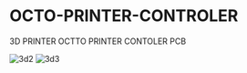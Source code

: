 # OCTO-PRINTER-CONTROLER
3D PRINTER OCTTO PRINTER CONTOLER PCB

![3d2](https://user-images.githubusercontent.com/11598835/43372146-acde1c5c-93d8-11e8-9c9a-db5965f36def.png)
![3d3](https://user-images.githubusercontent.com/11598835/43372147-ad0535ee-93d8-11e8-835e-4db12fd67efc.png)
